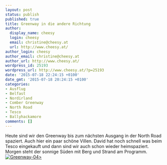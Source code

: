 ```yaml
---
layout: post
status: publish
published: true
title: Greenway in die andere Richtung
author:
  display_name: cheesy
  login: cheesy
  email: christine@cheesy.at
  url: http://www.cheesy.at/
author_login: cheesy
author_email: christine@cheesy.at
author_url: http://www.cheesy.at/
wordpress_id: 25193
wordpress_url: http://www.cheesy.at/?p=25193
date: '2015-07-18 22:24:15 +0100'
date_gmt: '2015-07-18 20:24:15 +0100'
categories:
- Ausflug
- Belfast
- Nordirland
- Comber Greenway
- North Road
- Tesco
- Ballyhackamore
comments: []
---
```

Heute sind wir den Greenway bis zum nächsten Ausgang in der North Road spaziert. Auch hier ein paar schöne Villen. David hat noch schnell was beim Tesco eingekauft und dann sind wir auch schon wieder heimspaziert. Morgen steht der sonnige Süden mit Berg und Strand am Programm.
[![Greenway-04](http://www.cheesy.at/wp-content/uploads/Greenway-04.jpg)\>](http://www.cheesy.at/fotos/sonstiges/leben-in-belfast/greenway-in-die-andere-richtung/)
